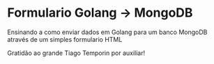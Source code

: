 # Formulario Golang -> MongoDB

Ensinando a como enviar dados em Golang para um banco MongoDB através de um simples formulario HTML

Gratidão ao grande Tiago Temporin por auxiliar!
